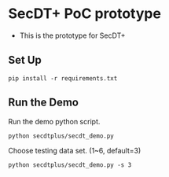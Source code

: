 # SecDT+ PoC prototype
* This is the prototype for SecDT+

## Set Up
```shell=
pip install -r requirements.txt
```

## Run the Demo
Run the demo python script.
```shell=
python secdtplus/secdt_demo.py
```

Choose testing data set. (1~6, default=3) 
```shell=
python secdtplus/secdt_demo.py -s 3
```